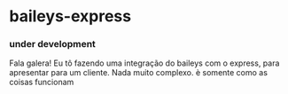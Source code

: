 # baileys-express

### under development

Fala galera!
Eu tô fazendo uma integração do baileys com o express, para apresentar para um cliente. Nada muito complexo. è somente como as coisas funcionam